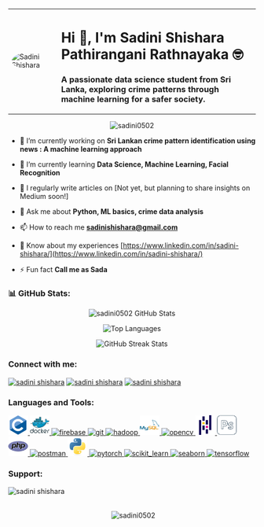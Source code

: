 <table>
  <tr>
    <td>
      <img src="https://github.com/Sadini0502/Sadini0502/blob/main/data-science.png?raw=true" alt="Sadini Shishara" width="150" style="border-radius: 50%;" />
    </td>
    <td style="vertical-align: top; padding-left: 20px;">
      <h1>Hi 👋, I'm Sadini Shishara Pathirangani Rathnayaka 🤓</h1>
      <h3>A passionate data science student from Sri Lanka, exploring crime patterns through machine learning for a safer society.</h3>
    </td>
  </tr>
</table>


<p align="center"> <img src="https://komarev.com/ghpvc/?username=sadini0502&label=Profile%20views&color=0e75b6&style=flat" alt="sadini0502" /> </p>


- 🔭 I’m currently working on **Sri Lankan crime pattern identification using news : A machine learning approach**

- 🌱 I’m currently learning **Data Science, Machine Learning, Facial Recognition**

- 📝 I regularly write articles on [Not yet, but planning to share insights on Medium soon!]

- 💬 Ask me about **Python, ML basics, crime data analysis**

- 📫 How to reach me **sadinishishara@gmail.com**

- 📄 Know about my experiences [https://www.linkedin.com/in/sadini-shishara/](https://www.linkedin.com/in/sadini-shishara/)

- ⚡ Fun fact **Call me as Sada**

<h3 align="left">📊 GitHub Stats:</h3>

<p align="center">
  <img src="https://github-readme-stats.vercel.app/api?username=sadini0502&show_icons=true&theme=default&locale=en" alt="sadini0502 GitHub Stats" />
</p>

<p align="center">
  <img src="https://github-readme-stats.vercel.app/api/top-langs?username=sadini0502&show_icons=true&locale=en&layout=compact" alt="Top Languages" />
</p>

<p align="center">
  <img src="https://github-readme-streak-stats.herokuapp.com/?user=sadini0502&theme=default" alt="GitHub Streak Stats" />
</p>

<h3 align="left">Connect with me:</h3>
<p align="left">
<a href="https://linkedin.com/in/sadini shishara" target="blank"><img align="center" src="https://raw.githubusercontent.com/rahuldkjain/github-profile-readme-generator/master/src/images/icons/Social/linked-in-alt.svg" alt="sadini shishara" height="30" width="40" /></a>
<a href="https://kaggle.com/sadini shishara" target="blank"><img align="center" src="https://raw.githubusercontent.com/rahuldkjain/github-profile-readme-generator/master/src/images/icons/Social/kaggle.svg" alt="sadini shishara" height="30" width="40" /></a>
<a href="https://fb.com/sadini shishara" target="blank"><img align="center" src="https://raw.githubusercontent.com/rahuldkjain/github-profile-readme-generator/master/src/images/icons/Social/facebook.svg" alt="sadini shishara" height="30" width="40" /></a>
</p>

<h3 align="left">Languages and Tools:</h3>
<p align="left"> <a href="https://www.cprogramming.com/" target="_blank" rel="noreferrer"> <img src="https://raw.githubusercontent.com/devicons/devicon/master/icons/c/c-original.svg" alt="c" width="40" height="40"/> </a> <a href="https://www.docker.com/" target="_blank" rel="noreferrer"> <img src="https://raw.githubusercontent.com/devicons/devicon/master/icons/docker/docker-original-wordmark.svg" alt="docker" width="40" height="40"/> </a> <a href="https://firebase.google.com/" target="_blank" rel="noreferrer"> <img src="https://www.vectorlogo.zone/logos/firebase/firebase-icon.svg" alt="firebase" width="40" height="40"/> </a> <a href="https://git-scm.com/" target="_blank" rel="noreferrer"> <img src="https://www.vectorlogo.zone/logos/git-scm/git-scm-icon.svg" alt="git" width="40" height="40"/> </a> <a href="https://hadoop.apache.org/" target="_blank" rel="noreferrer"> <img src="https://www.vectorlogo.zone/logos/apache_hadoop/apache_hadoop-icon.svg" alt="hadoop" width="40" height="40"/> </a> <a href="https://www.mysql.com/" target="_blank" rel="noreferrer"> <img src="https://raw.githubusercontent.com/devicons/devicon/master/icons/mysql/mysql-original-wordmark.svg" alt="mysql" width="40" height="40"/> </a> <a href="https://opencv.org/" target="_blank" rel="noreferrer"> <img src="https://www.vectorlogo.zone/logos/opencv/opencv-icon.svg" alt="opencv" width="40" height="40"/> </a> <a href="https://pandas.pydata.org/" target="_blank" rel="noreferrer"> <img src="https://raw.githubusercontent.com/devicons/devicon/2ae2a900d2f041da66e950e4d48052658d850630/icons/pandas/pandas-original.svg" alt="pandas" width="40" height="40"/> </a> <a href="https://www.photoshop.com/en" target="_blank" rel="noreferrer"> <img src="https://raw.githubusercontent.com/devicons/devicon/master/icons/photoshop/photoshop-line.svg" alt="photoshop" width="40" height="40"/> </a> <a href="https://www.php.net" target="_blank" rel="noreferrer"> <img src="https://raw.githubusercontent.com/devicons/devicon/master/icons/php/php-original.svg" alt="php" width="40" height="40"/> </a> <a href="https://postman.com" target="_blank" rel="noreferrer"> <img src="https://www.vectorlogo.zone/logos/getpostman/getpostman-icon.svg" alt="postman" width="40" height="40"/> </a> <a href="https://www.python.org" target="_blank" rel="noreferrer"> <img src="https://raw.githubusercontent.com/devicons/devicon/master/icons/python/python-original.svg" alt="python" width="40" height="40"/> </a> <a href="https://pytorch.org/" target="_blank" rel="noreferrer"> <img src="https://www.vectorlogo.zone/logos/pytorch/pytorch-icon.svg" alt="pytorch" width="40" height="40"/> </a> <a href="https://scikit-learn.org/" target="_blank" rel="noreferrer"> <img src="https://upload.wikimedia.org/wikipedia/commons/0/05/Scikit_learn_logo_small.svg" alt="scikit_learn" width="40" height="40"/> </a> <a href="https://seaborn.pydata.org/" target="_blank" rel="noreferrer"> <img src="https://seaborn.pydata.org/_images/logo-mark-lightbg.svg" alt="seaborn" width="40" height="40"/> </a> <a href="https://www.tensorflow.org" target="_blank" rel="noreferrer"> <img src="https://www.vectorlogo.zone/logos/tensorflow/tensorflow-icon.svg" alt="tensorflow" width="40" height="40"/> </a> </p>

<h3 align="left">Support:</h3>
<p><a href="https://ko-fi.com/sadini shishara"> <img align="left" src="https://cdn.ko-fi.com/cdn/kofi3.png?v=3" height="50" width="210" alt="sadini shishara" /></a></p><br><br>

<p><img align="center" src="https://github-readme-stats.vercel.app/api/top-langs?username=sadini0502&show_icons=true&locale=en&layout=compact" alt="sadini0502" /></p>
